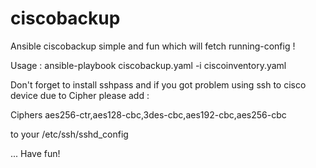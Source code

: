 # ciscobackup 
Ansible ciscobackup simple and fun which will fetch running-config !

Usage : ansible-playbook ciscobackup.yaml -i ciscoinventory.yaml

Don't forget to install sshpass and if you got problem using ssh to cisco device due to Cipher please add :

Ciphers aes256-ctr,aes128-cbc,3des-cbc,aes192-cbc,aes256-cbc

to your /etc/ssh/sshd_config

... Have fun!
